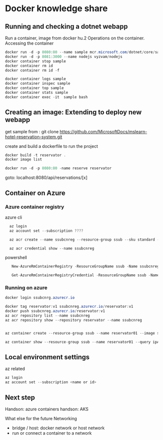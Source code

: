 # Docker knowledge share


## Running and checking a dotnet webapp
Run a container, image from docker hu.2 Operations on the container. Accessing the container

```c#
docker run -d -p 8080:80 --name sample mcr.microsoft.com/dotnet/core/samples:aspnetapp
docker run -d -p 8081:3000 --name nodejs vyzvam/nodejs
docker container stop sample
docker container rm id
docker container rm id -f
```

```c#
docker container logs sample
docker container inspec sample
docker container top sample
docker container stats sample
docker container exec -it  sample bash
```

## Creating an image: Extending to deploy new webapp

get sample from : git clone https://github.com/MicrosoftDocs/mslearn-hotel-reservation-system.git

create and build a dockerfile to run the project
```c#
docker build -t reservator .
docker image list

docker run -d -p 8080:80 -name reserve reservator
```

goto: localhost:8080/api/reservations/[x]

## Container on Azure

### Azure container registry

 azure cli
 ```c#
   az login
   az account set --subscription ????

   az acr create --name ssubcnreg --resource-group ssub --sku standard --admin-enabled true

   az acr credential show --name ssubcnreg
  ```
powershell
```c#
   New-AzureRmContainerRegistry -ResourceGroupName ssub -Name ssubcnreg -Sku Basic -EnableAdminUser

   Get-AzureRmContainerRegistryCredential -ResourceGroupName ssub -Name ssubcnreg
```

### Running on azure
```c#
docker login ssubcnrg.azurecr.io

docker tag reservator:v1 ssubcnreg.azurecr.io/reservator:v1
docker push ssubcnreg.azurecr.io/reservator:v1
az acr repository list --name ssubcnreg
az acr repository show --repository reservator --name ssubcnreg


az container create --resource-group ssub --name reservator01 --image ssubcnreg.azurecr.io/reservator:v1 --dns-name-label ssubsc --registry-username ssubcnreg --registry-password GFxW+VkF4o2wUAMlXhuVK3JkXFYNSITB

az container show --resource-group ssub --name reservator01 --query ipAddress.fqdn

```

## Local environment settings

az related
```c#
az login
az account set --subscription <name or id>
```

## Next step
Handson: azure containers
handson: AKS

What else for the future
Networking
- bridge / host: docker network or host network
- run or connect a container to a network